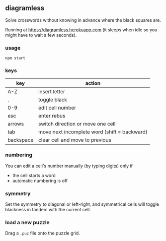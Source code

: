 ## diagramless

Solve crosswords without knowing in advance where the black squares are.

Running at https://diagramless.herokuapp.com (it sleeps when idle so you might have to wait a few seconds).

### usage

`npm start`

### keys

|key|action|
|---|---|
|A-Z|insert letter|
|.|toggle black|
|0-9|edit cell number|
|esc|enter rebus|
|arrows|switch direction or move one cell|
|tab|move next incomplete word (shift = backward)|
|backspace|clear cell and move to previous|

### numbering

You can edit a cell's number manually (by typing digits) only if
- the cell starts a word
- automatic numbering is off

### symmetry

Set the symmetry to diagonal or left-right, and symmetrical cells will toggle blackness in tandem with the current cell.

### load a new puzzle

Drag a `.puz` file onto the puzzle grid.
